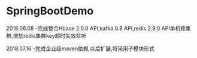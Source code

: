 # SpringBootDemo
2018.06.08 -完成整合Hbase 2.0.0 API,kafka 0.8 API,redis 2.9.0 API单机和集群,增加redis集群key超时失效监听

2018.07.16 -完成企业级maven依赖,以后扩展,将采用子模块形式
